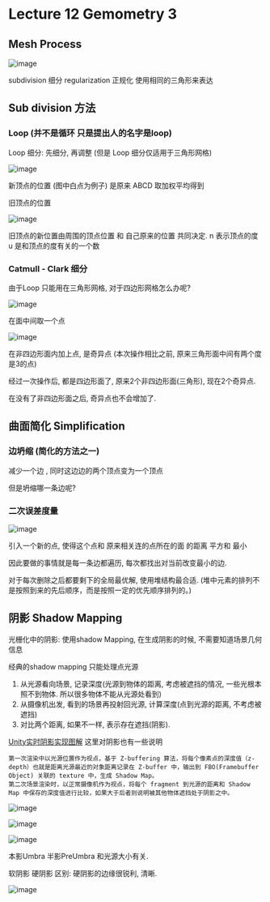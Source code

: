 # Lecture 12 Gemometry 3

## Mesh Process
![image](https://raw.githubusercontent.com/lumixraku/NotesForGraphics/master/images/mesh1.png)

subdivision 细分
regularization 正规化 使用相同的三角形来表达

## Sub division 方法
### Loop (并不是循环  只是提出人的名字是loop)

Loop 细分: 先细分, 再调整 (但是 Loop 细分仅适用于三角形网格)

![image](https://raw.githubusercontent.com/lumixraku/NotesForGraphics/master/images/mesh2.png)

新顶点的位置 (图中白点为例子) 是原来 ABCD 取加权平均得到


旧顶点的位置

![image](https://raw.githubusercontent.com/lumixraku/NotesForGraphics/master/images/mesh3.png)

旧顶点的新位置由周围的顶点位置 和 自己原来的位置 共同决定.
n 表示顶点的度
u 是和顶点的度有关的一个数

### Catmull - Clark 细分
由于Loop 只能用在三角形网格, 对于四边形网格怎么办呢?

![image](https://raw.githubusercontent.com/lumixraku/NotesForGraphics/master/images/mesh4.png)

在面中间取一个点

![image](https://raw.githubusercontent.com/lumixraku/NotesForGraphics/master/images/mesh5.png)

在非四边形面内加上点, 是奇异点 (本次操作相比之前, 原来三角形面中间有两个度是3的点)

经过一次操作后, 都是四边形面了, 原来2个非四边形面(三角形),  现在2个奇异点.

在没有了非四边形面之后, 奇异点也不会增加了.

## 曲面简化 Simplification

### 边坍缩 (简化的方法之一)
减少一个边 , 同时这边边的两个顶点变为一个顶点

但是坍缩哪一条边呢?


### 二次误差度量

![image](https://raw.githubusercontent.com/lumixraku/NotesForGraphics/master/images/mesh6.png)

引入一个新的点, 使得这个点和 原来相关连的点所在的面 的距离 平方和 最小

因此要做的事情就是每一条边都遍历, 每次都找出对当前改变最小的边.

对于每次删除之后都要剩下的全局最优解, 使用堆结构最合适.  (堆中元素的排列不是按照到来的先后顺序，而是按照一定的优先顺序排列的。)


## 阴影 Shadow Mapping

光栅化中的阴影:
使用shadow Mapping, 在生成阴影的时候, 不需要知道场景几何信息

经典的shadow mapping 只能处理点光源

1. 从光源看向场景, 记录深度(光源到物体的距离, 考虑被遮挡的情况, 一些光根本照不到物体. 所以很多物体不能从光源处看到)
2. 从摄像机出发, 看到的场景再投射回光源, 计算深度(点到光源的距离, 不考虑被遮挡)
3. 对比两个距离, 如果不一样, 表示存在遮挡(阴影).


[Unity实时阴影实现图解](https://gameinstitute.qq.com/community/detail/112131)  这里对阴影也有一些说明

```
第一次渲染中以光源位置作为视点，基于 Z-buffering 算法，将每个像素点的深度值（z-depth）也就是距离光源最近的对象距离记录在 Z-buffer 中，输出到 FBO(Framebuffer Object) 关联的 texture 中，生成 Shadow Map。
第二次场景渲染时，以正常摄像机作为视点，将每个 fragment 到光源的距离和 Shadow Map 中保存的深度值进行比较，如果大于后者则说明被其他物体遮挡处于阴影之中。
```

![image](https://raw.githubusercontent.com/lumixraku/NotesForGraphics/master/images/shadow.png)

![image](https://raw.githubusercontent.com/lumixraku/NotesForGraphics/master/images/shadow2.png)

![image](https://raw.githubusercontent.com/lumixraku/NotesForGraphics/master/images/shadow3.png)

本影Umbra 半影PreUmbra 和光源大小有关.

软阴影 硬阴影 区别:  硬阴影的边缘很锐利, 清晰.

![image](https://raw.githubusercontent.com/lumixraku/NotesForGraphics/master/images/shadow4.png)
